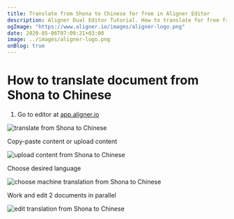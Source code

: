 ```yaml
---
title: Translate from Shona to Chinese for free in Aligner Editor
description: Aligner Dual Editor Tutorial. How to translate for free from Shona to Chinese. Aligner is multilingual document management platform. 
ogImage: "https://www.aligner.io/images/aligner-logo.png"
date: 2020-05-06T07:09:21+03:00
image: ../images/aligner-logo.png
onBlog: true
---
```


# How to translate document from Shona to Chinese

1. Go to editor at [app.aligner.io](https://app.aligner.io "Aligner App web page")

![translate from Shona to Chinese](../aligner-blank-editor.png "translate from Shona to Chinese")

Copy-paste content or upload content

![upload content from Shona to Chinese](../aligner-uploaded-document.png "upload content from Shona to Chinese")

Choose desired language

![choose machine translation from Shona to Chinese](../aligner-language-dropdown.png "choose machine translation from Shona to Chinese")

Work and edit 2 documents in parallel

![edit translation from Shona to Chinese](../aligner-double-sitded-editor.png "edit translation from Shona to Chinese")

